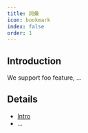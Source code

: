 ```yaml
---
title: 詞彙
icon: bookmark
index: false
order: 1
---
```


## Introduction

We support foo feature, ...

## Details

- [Intro](intro.md)
- ...
